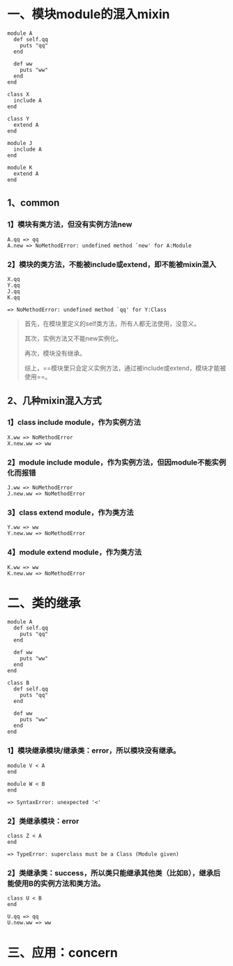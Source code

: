 # 一、模块module的混入mixin

```
module A
  def self.qq
    puts "qq"
  end

  def ww
    puts "ww"
  end
end

class X
  include A
end

class Y
  extend A
end

module J
  include A
end

module K
  extend A
end
```

## 1、common

### 1】模块有类方法，但没有实例方法new

```
A.qq => qq
A.new => NoMethodError: undefined method `new' for A:Module
```

### 2】模块的类方法，不能被include或extend，即不能被mixin混入

```
X.qq
Y.qq 
J.qq
K.qq

=> NoMethodError: undefined method `qq' for Y:Class
```

> 首先，在模块里定义的self类方法，所有人都无法使用，没意义。
>
> 其次，实例方法又不能new实例化。
>
> 再次，模块没有继承。
>
> 综上，==模块里只会定义实例方法，通过被include或extend，模块才能被使用==。

## 2、几种mixin混入方式

### 1】class include module，作为实例方法

```
X.ww => NoMethodError
X.new.ww => ww
```

### 2】module include module，作为实例方法，但因module不能实例化而报错

```
J.ww => NoMethodError
J.new.ww => NoMethodError
```

### 3】class extend module，作为类方法

```
Y.ww => ww
Y.new.ww => NoMethodError
```

### 4】module extend module，作为类方法

```
K.ww => ww
K.new.ww => NoMethodError
```



# 二、类的继承

```
module A
  def self.qq
    puts "qq"
  end

  def ww
    puts "ww"
  end
end

class B
  def self.qq
    puts "qq"
  end

  def ww
    puts "ww"
  end
end
```

### 1】模块继承模块/继承类：error，所以模块没有继承。

```
module V < A
end

module W < B
end

=> SyntaxError: unexpected '<'
```

### 2】类继承模块：error

```
class Z < A
end

=> TypeError: superclass must be a Class (Module given)
```

### 2】类继承类：success，所以类只能继承其他类（比如B），继承后能使用B的实例方法和类方法。

```
class U < B
end

U.qq => qq
U.new.ww => ww
```



# 三、应用：concern



